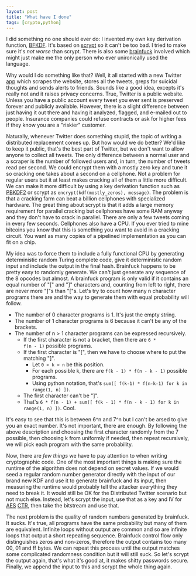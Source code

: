 ```yaml
---
layout: post
title: "What have I done"
tags: [crypto,python]
---
```


I did something no one should ever do: I invented my own key derivation function, [BFKDF][bfkdf].
It's based on [scrypt][scrypt] so it can't be too bad.
I tried to make sure it's *not worse* than scrypt.
There is also some [brainfuck][brainfuck] involved which might just make me the only person who ever unironically used the language.

Why would I do something like that?
Well, it all started with a new Twitter [app][samaritans-radar] which scrapes the website, stores all the tweets, greps for suicidal thoughts and sends alerts to friends.
Sounds like a good idea, excepts it's really not and it raises privacy concerns.
True, Twitter is a public website.
Unless you have a public account every tweet you ever sent is preserved forever and publicly available.
However, there is a slight difference between just having it out there and having it analyzed, flagged, and e-mailed out to people.
Insurance companies could refuse contracts or ask for higher fees if they know you are a "riskier" customer.

Naturally, whenever Twitter does something stupid, the topic of writing a distributed replacement comes up.
But how would we do better?
We'd like to keep it public, that's the best part of Twitter, but we don't want to allow anyone to collect all tweets.
The only difference between a normal user and a scraper is the number of followed users and, in turn, the number of tweets read per second.
We could encrypt them with a mostly zero key and tune it so cracking one takes about a second on a cellphone.
Not a problem for regular users but it at least makes cracking all of them a little more difficult.
We can make it more difficult by using a key derivation function such as [PBKDF2][pbkdf2] or scrypt as <code>encrypt(kdf(mostly_zeros), message)</code>.
The problem is that a cracking farm can beat a billion cellphones with specialized hardware.
The great thing about scrypt is that it adds a large memory requirement for parallel cracking but cellphones have some RAM anyway and they don't have to crack in parallel.
There are only a few tweets coming in every few seconds.
Cellphones also have a CPU.
If you ever tried to mine bitcoins you know that this is something you want to avoid in a cracking circuit.
You want as many copies of a pipelined implementation as you can fit on a chip.

My idea was to force them to include a fully functional CPU by generating deterministic random Turing complete code, give it deterministic random input and include the output in the final hash.
Brainfuck happens to be pretty easy to randomly generate.
We can't just generate any sequence of the 8 opcodes but almost.
A brainfuck program is only valid if it contains an equal number of "[" and "]" characters and, counting from left to right, there are never more "]"s than "["s.
Let's try to count how many n character programs there are and the way to generate them with equal probability will follow.

* The number of 0 character programs is 1.
  It's just the empty string.
* The number of 1 character programs is 6 because it can't be any of the brackets.
* The number of n > 1 character programs can be expressed recursively.
  * If the first character is not a bracket, then there are <code>6 * f(n - 1)</code> possible programs.
  * If the first character is "[", then we have to choose where to put the matching "]".
    * Let <code>0 < k < n</code> be this position.
    * For each possible k, there are <code>f(k - 1) * f(n - k - 1)</code> possible programs.
    * Using python notation, that's <code>sum([ f(k-1) * f(n-k-1) for k in range(1, n) ])</code>.
  * The first character can't be "]".
  * That's <code>6 * f(n - 1) + sum([ f(k - 1) * f(n - k - 1) for k in range(1, n) ])</code>.
    Cool.

It's easy to see that this is between 6^n and 7^n but I can't be arsed to give you an exact number.
It's not important, there are enough.
By following the above description and choosing the first character randomly from the 7 possible, then choosing k from uniformly if needed, then repeat recursively, we will pick each program with the same probability.

Now, there are *few things* we have to pay attention to when writing cryptographic code.
One of the most important things is making sure the runtime of the algorithm does not depend on secret values.
If we would seed a regular random number generator directly with the input of our brand new KDF and use it to generate brainfuck and its input, then measuring the runtime would probably tell the attacker everything they need to break it.
It would still be OK for the Distributed Twitter scenario but not much else.
Instead, let's scrypt the input, use that as a key and IV for [AES][aes] [CTR][ctr], then take the bitstream and use that.

The next problem is the quality of random numbers generated by brainfuck.
It sucks.
It's true, all programs have the same probability but many of them are equivalent.
Infinite loops without output are common and so are infinite loops that output a short repeating sequence.
Brainfuck control flow only distinguishes zeros and non-zeros, therefore the output contains too many 00, 01 and ff bytes.
We can repeat this process until the output matches some complicated randomness condition but it will still suck.
So let's scrypt the output again, that's what it's good at, it makes shitty passwords secure.
Finally, we append the input to this and scrypt the whole thing again.

[aes]: https://en.wikipedia.org/wiki/Advanced_Encryption_Standard
[bfkdf]: https://github.com/stribika/bfkdf
[brainfuck]: https://en.wikipedia.org/wiki/Brainfuck
[ctr]: https://en.wikipedia.org/wiki/Block_cipher_mode_of_operation#Counter_.28CTR.29
[pbkdf2]: https://en.wikipedia.org/wiki/PBKDF2
[samaritans-radar]: https://samaritansradar.org
[scrypt]: https://www.tarsnap.com/scrypt.html
